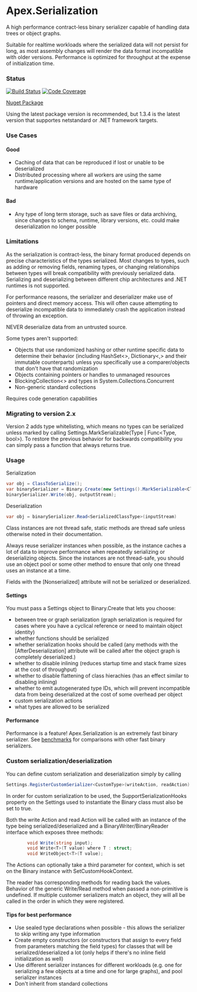 ﻿# Apex.Serialization

A high performance contract-less binary serializer capable of handling data trees or object graphs.

Suitable for realtime workloads where the serialized data will not persist for long, as most assembly changes will render the data format incompatible with older versions. Performance is optimized for throughput at the expense of initialization time.

### Status

[![Build Status](https://numenfall.visualstudio.com/Libraries/_apis/build/status/dbolin.Apex.Serialization?branchName=master)](https://numenfall.visualstudio.com/Libraries/_build/latest?definitionId=11&branchName=master) <!-- [![Tests](https://img.shields.io/azure-devops/tests/numenfall/Libraries/11.svg?compact_message)](https://numenfall.visualstudio.com/Libraries/_build/latest?definitionId=11&branchName=master) -->
[![Code Coverage](https://img.shields.io/azure-devops/coverage/numenfall/Libraries/11/master.svg)](https://numenfall.visualstudio.com/Libraries/_build/latest?definitionId=11&branchName=master)

[Nuget Package](https://www.nuget.org/packages/Apex.Serialization/)

Using the latest package version is recommended, but 1.3.4 is the latest version that supportes netstandard or .NET framework targets.

### Use Cases

#### Good
- Caching of data that can be reproduced if lost or unable to be deserialized
- Distributed processing where all workers are using the same runtime/application versions and are hosted on the same type of hardware

#### Bad
- Any type of long term storage, such as save files or data archiving, since changes to schema, runtime, library versions, etc. could make deserialization no longer possible

### Limitations

As the serialization is contract-less, the binary format produced depends on precise characteristics of the types serialized. Most changes to types, such as adding or removing fields, renaming types, or changing relationships between types will break compatibility with previously serialized data.  Serializing and deserializing between different chip architectures and .NET runtimes is not supported.

For performance reasons, the serializer and deserializer make use of pointers and direct memory access.  This will often cause attempting to deserialize incompatible data to immediately crash the application instead of throwing an exception.

NEVER deserialize data from an untrusted source.

Some types aren't supported:
- Objects that use randomized hashing or other runtime specific data to determine their behavior (including HashSet<>, Dictionary<,> and their immutable counterparts) unless you specifically use a comparer/objects that don't have that randomization
- Objects containing pointers or handles to unmanaged resources
- BlockingCollection\<> and types in System.Collections.Concurrent
- Non-generic standard collections

Requires code generation capabilities

### Migrating to version 2.x

Version 2 adds type whitelisting, which means no types can be serialized unless marked by calling Settings.MarkSerializable(Type | Func<Type, bool>).  To restore the previous behavior for backwards compatibility you can simply pass a function that always returns true.

### Usage

Serialization
```csharp
var obj = ClassToSerialize();
var binarySerializer = Binary.Create(new Settings().MarkSerializable<ClassToSerializeType>());
binarySerializer.Write(obj, outputStream);
```

Deserialization
```csharp
var obj = binarySerializer.Read<SerializedClassType>(inputStream)
```

Class instances are not thread safe, static methods are thread safe unless otherwise noted in their documentation. 

Always reuse serializer instances when possible, as the instance caches a lot of data to improve performance when repeatedly serializing or deserializing objects.  Since the instances are not thread-safe, you should use an object pool or some other method to ensure that only one thread uses an instance at a time.

Fields with the [Nonserialized] attribute will not be serialized or deserialized.

#### Settings

You must pass a Settings object to Binary.Create that lets you choose:
- between tree or graph serialization (graph serialization is required for cases where you have a cyclical reference or need to maintain object identity)
- whether functions should be serialized
- whether serialization hooks should be called (any methods with the [AfterDeserialization] attribute will be called after the object graph is completely deserialized.)
- whether to disable inlining (reduces startup time and stack frame sizes at the cost of throughput)
- whether to disable flattening of class hierachies (has an effect similar to disabling inlining)
- whether to emit autogenerated type IDs, which will prevent incompatible data from being deserialized at the cost of some overhead per object
- custom serialization actions
- what types are allowed to be serialized

#### Performance

Performance is a feature!  Apex.Serialization is an extremely fast binary serializer.  See [benchmarks](Benchmarks.md) for comparisons with other fast binary serializers.

### Custom serialization/deserialization

You can define custom serialization and deserialization simply by calling
```csharp
Settings.RegisterCustomSerializer<CustomType>(writeAction, readAction)
```

In order for custom serialization to be used, the SupportSerializationHooks property on the Settings used to instantiate the Binary class must also be set to true.

Both the write Action and read Action will be called with an instance of the type being serialized/deserialized and a BinaryWriter/BinaryReader interface which exposes three methods:

```csharp
        void Write(string input);
        void Write<T>(T value) where T : struct;
        void WriteObject<T>(T value);
```

The Actions can optionally take a third parameter for context, which is set on the Binary instance with SetCustomHookContext.

The reader has corresponding methods for reading back the values.  Behavior of the generic Write/Read method when passed a non-primitive is undefined.  If multiple customer serializers match an object, they will all be called in the order in which they were registered.

#### Tips for best performance

- Use sealed type declarations when possible - this allows the serializer to skip writing any type information
- Create empty constructors (or constructors that assign to every field from parameters matching the field types) for classes that will be serialized/deserialized a lot (only helps if there's no inline field initialization as well)
- Use different serializer instances for different workloads (e.g. one for serializing a few objects at a time and one for large graphs), and pool serializer instances
- Don't inherit from standard collections
